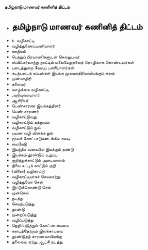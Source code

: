 **தமிழ்நாடு மாணவர் கணினித் திட்டம்**
- # தமிழ்நாடு மாணவர் கணினித் திட்டம்
- n. வழிகாட்டி
- வழித்துணைப்பணியாளர்
- ஊதியம்
- பெற்றுப் பிரயாணிகளுடன் செல்லுபவர்
- ஸ்விட்சர்லாந்து நாட்டில் மலையேறுதலைத் தொழிலாக கொண்டவர்கள்
- படைத்துறை வேவுப் பணியாளர்கள்
- கடற்படைக் கப்பல்கள் இயங்க  மூலமாதிரியாயியங்கும் கலம்
- முன்மாதிரி
- தலைவர்
- வாழ்க்கை வழிகாட்டி
- அறிவுரையாளர்
- ஆசிரியர்
- பெண்சாரண இயக்கத்தினர்
- பெண் சாரணர்
- வழிகாட்டுவது
- வழிகாட்டும் தத்துவம்
- வழிகாட்டும் நுல்
-  பயண வழி விளக்க நுல்
- மூலக் கோட்பாடுகளடங்கிய சுவடி
- யையேடு
- இயந்திர வகையில் இயக்கும் தண்டு
- இயக்கம் தூண்டும் உறுப்பு
- குறித்துக்காட்டும் அடையாளம்
- நிலை சுட்டிக் காட்டும் குறி
- (வினை) வழிகாட்டு
- வழிகாட்டியாகச் செயலாற்று
-  வழித்துணை செல்
- இட்டுக்கொண்டு செல்
- முன்செல்
- நடத்து
- செயற்படுத்து
- தூண்டு
- முறைப்படுத்து
- வழிப்படுத்து
- நெறிப்படுத்தும் கோட்பாடாயமை
- கடைத்தேற்றம் இலக்காயமை
- தூண்டுதற் காரணமாயியங்கு
- தலைமை ஏற்று ஆட்சி நடத்து.

